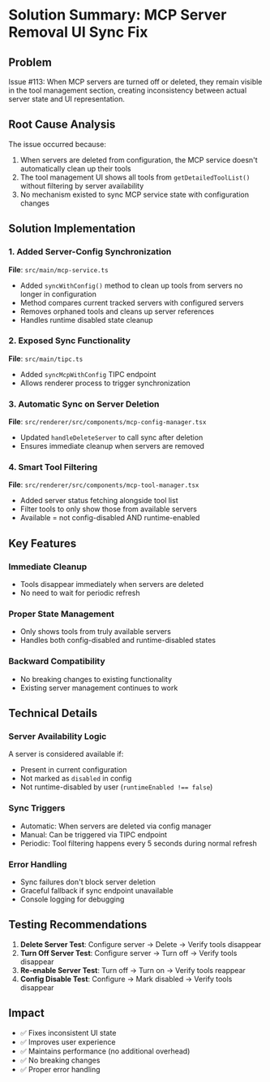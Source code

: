 # Solution Summary: MCP Server Removal UI Sync Fix

## Problem
Issue #113: When MCP servers are turned off or deleted, they remain visible in the tool management section, creating inconsistency between actual server state and UI representation.

## Root Cause Analysis
The issue occurred because:
1. When servers are deleted from configuration, the MCP service doesn't automatically clean up their tools
2. The tool management UI shows all tools from `getDetailedToolList()` without filtering by server availability
3. No mechanism existed to sync MCP service state with configuration changes

## Solution Implementation

### 1. Added Server-Config Synchronization
**File**: `src/main/mcp-service.ts`
- Added `syncWithConfig()` method to clean up tools from servers no longer in configuration
- Method compares current tracked servers with configured servers
- Removes orphaned tools and cleans up server references
- Handles runtime disabled state cleanup

### 2. Exposed Sync Functionality
**File**: `src/main/tipc.ts`
- Added `syncMcpWithConfig` TIPC endpoint
- Allows renderer process to trigger synchronization

### 3. Automatic Sync on Server Deletion
**File**: `src/renderer/src/components/mcp-config-manager.tsx`
- Updated `handleDeleteServer` to call sync after deletion
- Ensures immediate cleanup when servers are removed

### 4. Smart Tool Filtering
**File**: `src/renderer/src/components/mcp-tool-manager.tsx`
- Added server status fetching alongside tool list
- Filter tools to only show those from available servers
- Available = not config-disabled AND runtime-enabled

## Key Features

### Immediate Cleanup
- Tools disappear immediately when servers are deleted
- No need to wait for periodic refresh

### Proper State Management
- Only shows tools from truly available servers
- Handles both config-disabled and runtime-disabled states

### Backward Compatibility
- No breaking changes to existing functionality
- Existing server management continues to work

## Technical Details

### Server Availability Logic
A server is considered available if:
- Present in current configuration
- Not marked as `disabled` in config
- Not runtime-disabled by user (`runtimeEnabled !== false`)

### Sync Triggers
- Automatic: When servers are deleted via config manager
- Manual: Can be triggered via TIPC endpoint
- Periodic: Tool filtering happens every 5 seconds during normal refresh

### Error Handling
- Sync failures don't block server deletion
- Graceful fallback if sync endpoint unavailable
- Console logging for debugging

## Testing Recommendations

1. **Delete Server Test**: Configure server → Delete → Verify tools disappear
2. **Turn Off Server Test**: Configure server → Turn off → Verify tools disappear  
3. **Re-enable Server Test**: Turn off → Turn on → Verify tools reappear
4. **Config Disable Test**: Configure → Mark disabled → Verify tools disappear

## Impact
- ✅ Fixes inconsistent UI state
- ✅ Improves user experience
- ✅ Maintains performance (no additional overhead)
- ✅ No breaking changes
- ✅ Proper error handling
